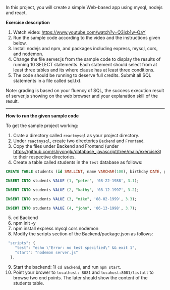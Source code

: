 In this project, you will create a simple Web-based app using mysql, nodejs and react.

**Exercise description**
1. Watch video: https://www.youtube.com/watch?v=Q3ixb1w-QaY
2. Run the sample code according to the video and the instructions given below.
3. Install nodejs and npm, and packages including express, mysql, cors, and nodemon.
4. Change the file server.js from the sample code to display the results of running 10 SELECT statements. Each statement should select from at least three tables and its where clause has at least three conditions.  
5. The code should be running to deserve full credits. Submit all SQL statements in a file called sql.txt. 

Note: grading is based on your fluency of SQL, the success execution result of server.js showing on the web browser and your explanation skill of the result. 

-------------------------------------------------------------------------------------------

**How to run the given sample code**

To get the sample project working: 
1. Crate a directory called ```reactmysql``` as your project directory. 
2. Under ```reactmysql```, create two directories ```Backend``` and ```Frontend```. 
3. Copy the files under Backend and Frontend (under https://github.com/shiyonglu/database_javascript/tree/main/exercise3) to their respective directories.
4. Create a table called students in the ``test`` database as follows:

```SQL
CREATE TABLE students (id SMALLINT, name VARCHAR(100), birthday DATE, gpa FLOAT);

INSERT INTO students VALUE (1, "peter", '08-22-1988', 3.1);

INSERT INTO students VALUE (2, "kathy", '08-12-1997', 3.2);

INSERT INTO students VALUE (3, "mike", '08-02-1999', 3.3);

INSERT INTO students VALUE (4, "john", '06-13-1998', 3.7);

```

5. cd Backend
6. npm init -y
7. npm install express mysql cors nodemon
8. Modify the scripts section of the Backend/package.json as follows:

```javascript
 "scripts": {
    "test": "echo \"Error: no test specified\" && exit 1",
    "start": "nodemon server.js"
  },
```
9. Start the backend: 1) ```cd Backend```, and run ```npm start```.
10. Point your brower to ```localhost: 8081``` and ```locahost:8081/listall``` to browse two end points. The later should show the content of the students table.


